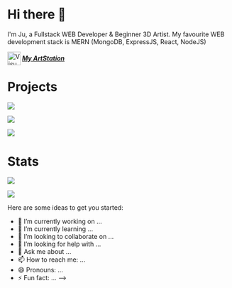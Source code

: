 # Hi there 👋

I'm Ju, a Fullstack WEB Developer & Beginner 3D Artist.
My favourite WEB development stack is MERN (MongoDB, ExpressJS, React, NodeJS)

[<img align="left" alt="Visual Studio Code" width="30px" src="https://www.iconfinder.com/data/icons/logos-and-brands/512/27_Artstation_logo_logos-512.png" />](https://www.artstation.com/juthecutie) 
 
 ##### [My ArtStation](https://www.artstation.com/juthecutie)

# Projects
![](https://github-readme-stats.vercel.app/api/pin/?username=juthecutie&repo=f1-2020-restful-api)

![](https://github-readme-stats.vercel.app/api/pin/?username=juthecutie&repo=TCP_Reverse-Bind_Shell)

![](https://github-readme-stats.vercel.app/api/pin/?username=juthecutie&repo=chat-app)

# Stats
![](https://github-readme-stats.vercel.app/api?username=juthecutie&theme=cobalt)

![](https://github-readme-stats.vercel.app/api/top-langs/?username=juthecutie&hide=html&theme=cobalt)

Here are some ideas to get you started:

- 🔭 I’m currently working on ...
- 🌱 I’m currently learning ...
- 👯 I’m looking to collaborate on ...
- 🤔 I’m looking for help with ...
- 💬 Ask me about ...
- 📫 How to reach me: ...
- 😄 Pronouns: ...
- ⚡ Fun fact: ...
-->
